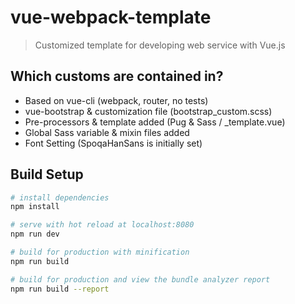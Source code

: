 # vue-webpack-template

> Customized template for developing web service with Vue.js

## Which customs are contained in?

- Based on vue-cli (webpack, router, no tests)
- vue-bootstrap & customization file (bootstrap_custom.scss)
- Pre-processors & template added (Pug & Sass / _template.vue)
- Global Sass variable & mixin files added
- Font Setting (SpoqaHanSans is initially set)

## Build Setup

``` bash
# install dependencies
npm install

# serve with hot reload at localhost:8080
npm run dev

# build for production with minification
npm run build

# build for production and view the bundle analyzer report
npm run build --report
```
